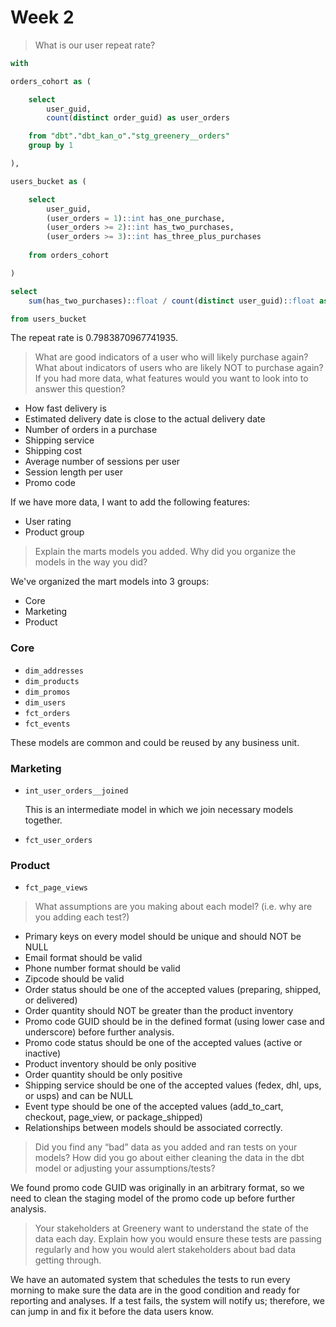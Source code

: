 # Week 2

> What is our user repeat rate?

```sql
with

orders_cohort as (

    select
        user_guid,
        count(distinct order_guid) as user_orders

    from "dbt"."dbt_kan_o"."stg_greenery__orders"
    group by 1

),

users_bucket as (

    select
        user_guid,
        (user_orders = 1)::int has_one_purchase,
        (user_orders >= 2)::int has_two_purchases,
        (user_orders >= 3)::int has_three_plus_purchases
    
    from orders_cohort

)

select
    sum(has_two_purchases)::float / count(distinct user_guid)::float as repeat_rate

from users_bucket
```

The repeat rate is 0.7983870967741935.

> What are good indicators of a user who will likely purchase again? What about indicators of users who are likely NOT to purchase again? If you had more data, what features would you want to look into to answer this question?

* How fast delivery is
* Estimated delivery date is close to the actual delivery date
* Number of orders in a purchase
* Shipping service
* Shipping cost
* Average number of sessions per user
* Session length per user
* Promo code

If we have more data, I want to add the following features:

* User rating
* Product group

> Explain the marts models you added. Why did you organize the models in the way you did?

We've organized the mart models into 3 groups:

* Core
* Marketing
* Product

### Core

* `dim_addresses`
* `dim_products`
* `dim_promos`
* `dim_users`
* `fct_orders`
* `fct_events`

These models are common and could be reused by any business unit.

### Marketing

* `int_user_orders__joined`
  
  This is an intermediate model in which we join necessary models together.

* `fct_user_orders`

### Product

* `fct_page_views`

> What assumptions are you making about each model? (i.e. why are you adding each test?)

* Primary keys on every model should be unique and should NOT be NULL
* Email format should be valid
* Phone number format should be valid
* Zipcode should be valid
* Order status should be one of the accepted values (preparing, shipped, or delivered)
* Order quantity should NOT be greater than the product inventory
* Promo code GUID should be in the defined format (using lower case and underscore) before further analysis.
* Promo code status should be one of the accepted values (active or inactive)
* Product inventory should be only positive
* Order quantity should be only positive
* Shipping service should be one of the accepted values (fedex, dhl, ups, or usps) and can be NULL
* Event type should be one of the accepted values (add_to_cart, checkout, page_view, or package_shipped)
* Relationships between models should be associated correctly.

> Did you find any “bad” data as you added and ran tests on your models? How did you go about either cleaning the data in the dbt model or adjusting your assumptions/tests?

We found promo code GUID was originally in an arbitrary format, so we need to clean the staging model of the promo code up before further analysis.

> Your stakeholders at Greenery want to understand the state of the data each day. Explain how you would ensure these tests are passing regularly and how you would alert stakeholders about bad data getting through.

We have an automated system that schedules the tests to run every morning to make sure the data are in the good condition and ready for reporting and analyses. If a test fails, the system will notify us; therefore, we can jump in and fix it before the data users know.